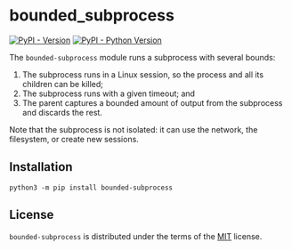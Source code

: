 # bounded_subprocess

[![PyPI - Version](https://img.shields.io/pypi/v/bounded-subprocess.svg)](https://pypi.org/project/bounded-subprocess)
[![PyPI - Python Version](https://img.shields.io/pypi/pyversions/bounded-subprocess.svg)](https://pypi.org/project/bounded-subprocess)

The `bounded-subprocess` module runs a subprocess with several bounds:

1. The subprocess runs in a Linux session, so the process and all its children
   can be killed;
2. The subprocess runs with a given timeout; and
3. The parent captures a bounded amount of output from the subprocess and
   discards the rest.

Note that the subprocess is not isolated: it can use the network, the filesystem,
or create new sessions.

## Installation

```console
python3 -m pip install bounded-subprocess
```

## License

`bounded-subprocess` is distributed under the terms of the [MIT](https://spdx.org/licenses/MIT.html) license.
